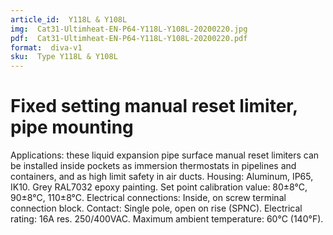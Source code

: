 ```yaml
---
article_id:  Y118L & Y108L
img:  Cat31-Ultimheat-EN-P64-Y118L-Y108L-20200220.jpg
pdf:  Cat31-Ultimheat-EN-P64-Y118L-Y108L-20200220.pdf
format:  diva-v1
sku:  Type Y118L & Y108L
---
```

# Fixed setting manual reset limiter, pipe mounting

Applications: these liquid expansion pipe surface manual reset limiters can be installed inside pockets as immersion thermostats in pipelines and containers, and as high limit safety in air ducts.
Housing: Aluminum, IP65, IK10. Grey RAL7032 epoxy painting.
Set point calibration value: 80±8°C, 90±8°C, 110±8°C.
Electrical connections: Inside, on screw terminal connection block.
Contact: Single pole, open on rise (SPNC).
Electrical rating: 16A res. 250/400VAC.
Maximum ambient temperature: 60°C (140°F).
